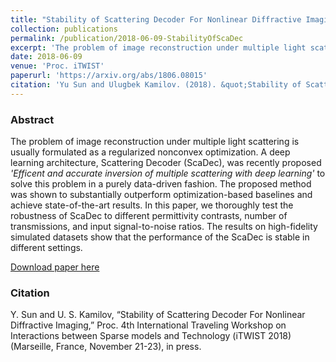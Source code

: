 ```yaml
---
title: "Stability of Scattering Decoder For Nonlinear Diffractive Imaging"
collection: publications
permalink: /publication/2018-06-09-StabilityOfScaDec
excerpt: 'The problem of image reconstruction under multiple light scattering is usually formulated as a regularized nonconvex optimization. A deep learning architecture, Scattering Decoder (ScaDec), was recently proposed $quot;Efficent and accurate inversion of multiple scattering with deep learning&quot; to solve this problem in a purely data-driven fashion. The proposed method was shown to substantially outperform optimization-based baselines and achieve state-of-the-art results. In this paper, we thoroughly test the robustness of ScaDec to different permittivity contrasts, number of transmissions, and input signal-to-noise ratios. The results on high-fidelity simulated datasets show that the performance of the ScaDec is stable in different settings.'
date: 2018-06-09
venue: 'Proc. iTWIST'
paperurl: 'https://arxiv.org/abs/1806.08015'
citation: 'Yu Sun and Ulugbek Kamilov. (2018). &quot;Stability of Scattering Decoder For Nonlinear Diffractive Imaging.&quot;(Oral) <i>iTWIST 2018</i>.'
---
```


### Abstract
The problem of image reconstruction under multiple light scattering is usually formulated as a regularized nonconvex optimization. A deep learning architecture, Scattering Decoder (ScaDec), was recently proposed *'Efficent and accurate inversion of multiple scattering with deep learning'* to solve this problem in a purely data-driven fashion. The proposed method was shown to substantially outperform optimization-based baselines and achieve state-of-the-art results. In this paper, we thoroughly test the robustness of ScaDec to different permittivity contrasts, number of transmissions, and input signal-to-noise ratios. The results on high-fidelity simulated datasets show that the performance of the ScaDec is stable in different settings. 

[Download paper here](https://arxiv.org/abs/1806.08015)

### Citation

Y. Sun and U. S. Kamilov, “Stability of Scattering Decoder For Nonlinear Diffractive Imaging,” Proc. 4th International Traveling Workshop on Interactions between Sparse models and Technology (iTWIST 2018) (Marseille, France, November 21-23), in press.
